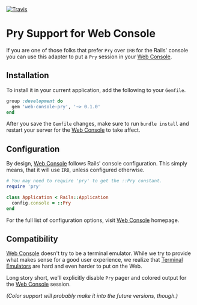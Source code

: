 [![Travis](https://travis-ci.org/gsamokovarov/web-console-pry.png)](https://travis-ci.org/gsamokovarov/web-console-pry)

Pry Support for Web Console
===========================

If you are one of those folks that prefer `Pry` over `IRB` for the Rails'
console you can use this adapter to put a `Pry` session in your [Web Console].

Installation
------------

To install it in your current application, add the following to your `Gemfile`.

```ruby
group :development do
  gem 'web-console-pry', '~> 0.1.0'
end
```

After you save the `Gemfile` changes, make sure to run `bundle install` and
restart your server for the [Web Console] to take affect.

Configuration
-------------

By design, [Web Console] follows Rails' console configuration. This simply
means, that it will use `IRB`, unless configured otherwise.

```ruby
# You may need to require 'pry' to get the ::Pry constant.
require 'pry'

class Application < Rails::Application
  config.console = ::Pry
end
```

For the full list of configuration options, visit [Web Console] homepage.

Compatibility
-------------

[Web Console] doesn't try to be a terminal emulator. While we try to provide
what makes sense for a good user experience, we realize that [Terminal Emulators]
are hard and even harder to put on the Web.

Long story short, we'll explicitly disable `Pry` pager and colored output for
the [Web Console] session.

_(Color support will probably make it into the future versions, though.)_

  [Terminal Emulators]: http://en.wikipedia.org/wiki/Terminal_emulator
  [Web Console]: https://github.com/gsamokovarov/web-console
